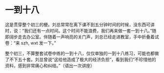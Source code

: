 # 一到十八

这是贯穿整个初三的梗。刘总常常在离下课不到五分钟时间的时候，没东西可讲时，说：“我们还有一点时间。这个时间不能浪费，我们再来做一套一到十八。”随即阔步走去办公室。伴随着一声响亮的关门声，刘总已经走进教室，手中折叠着试卷：“来 szh, wxt 发一下。”

整个初三，不算整套试卷中练的一到十八，仅仅单独的一到十八练习，可能也都做了不下五十套。刘总曾说“这给他造成了极大的经济负担”，看到我们“不珍惜他的资料，感到非常痛心和纠结。”（语出一次讲座）
